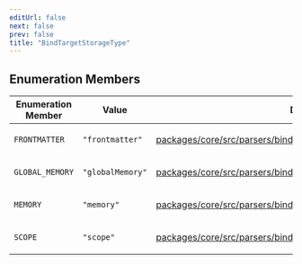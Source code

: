 ```yaml
---
editUrl: false
next: false
prev: false
title: "BindTargetStorageType"
---
```


## Enumeration Members

<table>
<thead>
<tr>
<th>Enumeration Member</th>
<th>Value</th>
<th>Defined in</th>
</tr>
</thead>
<tbody>
<tr>
<td>

`FRONTMATTER`

</td>
<td>

`"frontmatter"`

</td>
<td>

[packages/core/src/parsers/bindTargetParser/BindTargetDeclaration.ts:30](https://github.com/mProjectsCode/obsidian-meta-bind-plugin/blob/46993a4bea44fea6720d8d001cc5324f264501f1/packages/core/src/parsers/bindTargetParser/BindTargetDeclaration.ts#L30)

</td>
</tr>
<tr>
<td>

`GLOBAL_MEMORY`

</td>
<td>

`"globalMemory"`

</td>
<td>

[packages/core/src/parsers/bindTargetParser/BindTargetDeclaration.ts:32](https://github.com/mProjectsCode/obsidian-meta-bind-plugin/blob/46993a4bea44fea6720d8d001cc5324f264501f1/packages/core/src/parsers/bindTargetParser/BindTargetDeclaration.ts#L32)

</td>
</tr>
<tr>
<td>

`MEMORY`

</td>
<td>

`"memory"`

</td>
<td>

[packages/core/src/parsers/bindTargetParser/BindTargetDeclaration.ts:31](https://github.com/mProjectsCode/obsidian-meta-bind-plugin/blob/46993a4bea44fea6720d8d001cc5324f264501f1/packages/core/src/parsers/bindTargetParser/BindTargetDeclaration.ts#L31)

</td>
</tr>
<tr>
<td>

`SCOPE`

</td>
<td>

`"scope"`

</td>
<td>

[packages/core/src/parsers/bindTargetParser/BindTargetDeclaration.ts:33](https://github.com/mProjectsCode/obsidian-meta-bind-plugin/blob/46993a4bea44fea6720d8d001cc5324f264501f1/packages/core/src/parsers/bindTargetParser/BindTargetDeclaration.ts#L33)

</td>
</tr>
</tbody>
</table>
